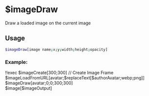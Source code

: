 # $imageDraw

Draw a loaded image on the current image

## Usage

```bash
$imageDraw[image name;x;y;width;height;opacity]
```

### Example:
<discord-messages>
          <discord-message :bot="false" role-color="#ffcc9a" author="Member">
        !!exec $imageCreate[300;300] // Create Image Frame<br>$imageLoadFromURL[avatar;$replaceText[$authorAvatar;webp;png]]<br>$imageDraw[avatar;0;0;300;300]<br>$image[$imageOutput]<br><br>
          </discord-message>
          <discord-message :bot="true" role-color="#0099ff" author="Custom Command" avatar="https://media.discordapp.net/avatars/725721249652670555/781224f90c3b841ba5b40678e032f74a.webp">
            <discord-embed slot="embeds" image="https://i.imgur.com/m4m7QLo.png">
            </discord-embed>
        </discord-message>
</discord-messages>